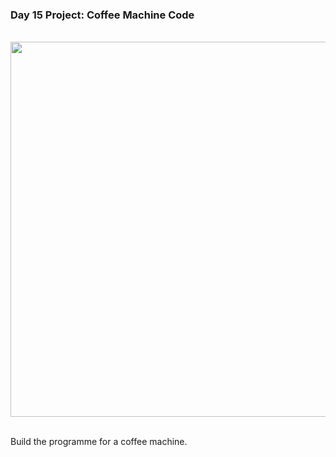 ### Day 15 Project: Coffee Machine Code

<br>

<div align = center>
  <img src = "P15.gif" width = 600>
</div>

<br>

Build the programme for a coffee machine.

<br>


